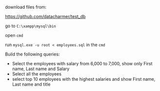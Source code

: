 
download files from:

https://github.com/datacharmer/test_db

go to `C:\xampp\mysql\bin`

open `cmd`

run `mysql.exe -u root < employees.sql` in the `cmd`  


Build the following queries:

- Select the employees with salary from 6,000 to 7,000, show only First name, Last name and Salary
- Select all the employees 
- select top 10 employees with the highest salaries and show First name, Last name and title


